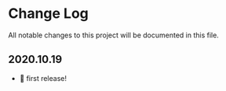 # Change Log

All notable changes to this project will be documented in this file.

## 2020.10.19

- 🎉 first release!